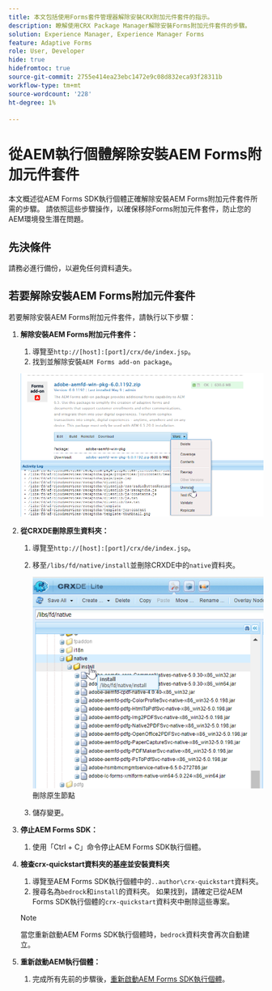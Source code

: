 ```yaml
---
title: 本文包括使用Forms套件管理器解除安裝CRX附加元件套件的指示。
description: 瞭解使用CRX Package Manager解除安裝Forms附加元件套件的步驟。
solution: Experience Manager, Experience Manager Forms
feature: Adaptive Forms
role: User, Developer
hide: true
hidefromtoc: true
source-git-commit: 2755e414ea23ebc1472e9c08d832eca93f28311b
workflow-type: tm+mt
source-wordcount: '228'
ht-degree: 1%

---
```



# 從AEM執行個體解除安裝AEM Forms附加元件套件

本文概述從AEM Forms SDK執行個體正確解除安裝AEM Forms附加元件套件所需的步驟。 請依照這些步驟操作，以確保移除Forms附加元件套件，防止您的AEM環境發生潛在問題。

## 先決條件

請務必進行備份，以避免任何資料遺失。

## 若要解除安裝AEM Forms附加元件套件

若要解除安裝AEM Forms附加元件套件，請執行以下步驟：

1. **解除安裝AEM Forms附加元件套件：**
   1. 導覽至`http://[host]:[port]/crx/de/index.jsp`。
   1. 找到並解除安裝`AEM Forms add-on package`。

   ![解除安裝封裝](/help/forms/using/assets/uninstall-aem-forms-package.png)

1. **從CRXDE刪除原生資料夾：**
   1. 導覽至`http://[host]:[port]/crx/de/index.jsp`。
   1. 移至`/libs/fd/native/install`並刪除CRXDE中的`native`資料夾。

      ![從CRX/de](/help/forms/using/assets/native-install-folder-crxde.png)刪除原生節點
   1. 儲存變更。

1. **停止AEM Forms SDK：**
   1. 使用「Ctrl + C」命令停止AEM Forms SDK執行個體。

1. **檢查crx-quickstart資料夾的基座並安裝資料夾**
   1. 導覽至AEM Forms SDK執行個體中的`..author\crx-quickstart`資料夾。
   1. 搜尋名為`bedrock`和`install`的資料夾。
如果找到，請確定已從AEM Forms SDK執行個體的`crx-quickstart`資料夾中刪除這些專案。

   >[!NOTE]
   >
   > 當您重新啟動AEM Forms SDK執行個體時，`bedrock`資料夾會再次自動建立。

1. **重新啟動AEM執行個體：**
   1. 完成所有先前的步驟後，[重新啟動AEM Forms SDK執行個體](/help/forms/using/restart-aem-sdk.md)。





